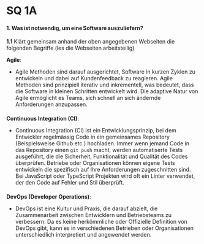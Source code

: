 # SQ 1A

#### 1. Was ist notwendig, um eine Software auszuliefern?
**1.1** Klärt gemeinsam anhand der oben angegebenen Webseiten die folgenden Begriffe (les die Webseiten arbeitsteilig)

**Agile**:
- Agile Methoden sind darauf ausgerichtet, Software in kurzen Zyklen zu entwickeln und dabei auf Kundenfeedback zu reagieren. Agile Methoden sind prinzipiell iterativ und inkrementell, was bedeutet, dass die Software in kleinen Schritten entwickelt wird. Die adaptive Natur von Agile ermöglicht es Teams, sich schnell an sich ändernde Anforderungen anzupassen.

####
**Continuous Integration (CI)**:

- Continuous Integration (CI) ist ein Entwicklungsprinzip, bei dem Entwickler regelmässig Code in ein gemeinsames Repository (Beispielsweise Github etc.) hochladen. Immer wenn jemand Code in das Repository einen `git push` macht, werden automatiserte Tests ausgeführt, die die Sicherheit, Funktionalität und Qualität des Codes überprüfen. Betriebe oder Organisationen können eigene Tests entwickeln die spezifisch auf Ihre Anforderungen zugeschnitten sind. Bei JavaScript oder TypeScript Projekten wird oft ein Linter verwendet, der den Code auf Fehler und Stil überprüft. 

####
**DevOps (Developer Operations)**:

- DevOps ist eine Kultur und Praxis, die darauf abzielt, die Zusammenarbeit zwischen Entwicklern und Betriebsteams zu verbessern. Da es keine herkömmliche oder Offizielle Definition von DevOps gibt, kann es in verschiedenen Betrieben oder Organisationen unterschiedlich interpretiert und angewendet werden.  
